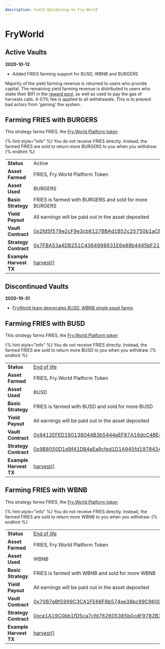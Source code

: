 ```yaml
---
description: Yield Optimizing on Fry.World
---
```


# FryWorld

## Active Vaults

**2020-10-12**

* Added FRIES farming support for BUSD, WBNB and BURGERS

Majority of the yield farming revenue is returned to users who provide capital. The remaining yield farming revenue is distributed to users who stake their BIFI in the [reward pool](https://gov.beefy.finance/stake), as well as used to pay the gas of harvests calls. A 0.1% fee is applied to all withdrawals. This is to prevent bad actors from 'gaming' the system.

## Farming FRIES with BURGERS

This strategy farms FRIES, the [Fry.World Platform token](https://fry.world/)

{% hint style="info" %}
You do not receive FRIES directly. Instead, the farmed FRIES are sold to return more BURGERS to you when you withdraw.
{% endhint %}

|  |  |
| :--- | :--- |
| **Status** | Active |
| **Asset Farmed** | FRIES, Fry.World Platform Token |
| **Asset Used** | BURGERS |
| **Basic Strategy** | FRIES is farmed with BURGERS and sold for more BURGERS |
| **Yield Payout** | All earnings will be paid out in the asset deposited |
| **Vault Contract** | [0x2fd5f579e2cF9e3cb8127BBAd1B52c25750b1aCE](https://bscscan.com/address/0x2fd5f579e2cf9e3cb8127bbad1b52c25750b1ace) |
| **Strategy Contract** | [0x7FBA53a4DB251C4364998631E6e88b4445bF21C0](https://bscscan.com/address/0x7fba53a4db251c4364998631e6e88b4445bf21c0) |
| **Example Harvest TX** | [harvest\(\)](https://bscscan.com/tx/0x247d66b5f72d2b851c21b42234966144d3d574d400c6c2c0faeb592f3f1ccc15) |

## Discontinued Vaults

**2020-10-31**

* [FryWorld team deprecates BUSD, WBNB single asset farms](https://twitter.com/fry_world/status/1322618414ac519603200)

## Farming FRIES with BUSD

This strategy farms FRIES, the [Fry.World Platform token](https://fry.world/)

{% hint style="info" %}
You do not receive FRIES directly. Instead, the farmed FRIES are sold to return more BUSD to you when you withdraw.
{% endhint %}

|  |  |
| :--- | :--- |
| **Status** | [End of life](https://twitter.com/fry_world/status/1322618414519603200) |
| **Asset Farmed** | FRIES, Fry.World Platform Token |
| **Asset Used** | BUSD |
| **Basic Strategy** | FRIES is farmed with BUSD and sold for more BUSD |
| **Yield Payout** | All earnings will be paid out in the asset deposited |
| **Vault Contract** | [0x9412EFED190138044B3b5444eEF87A16dcC4BE43](https://bscscan.com/address/0x9412efed190138044b3b5444eef87a16dcc4be43) |
| **Strategy Contract** | [0x9B8050D1d9f41DB4eEa9cfed1D1A945fd1978434](https://bscscan.com/address/0x9b8050d1d9f41db4eea9cfed1d1a945fd1978434) |
| **Example Harvest TX** | [harvest\(\)](https://bscscan.com/tx/0xfd459adfdffa64998e672cffafd4199acec115daa066795f5e227ea6b6c3b5ed) |

## Farming FRIES with WBNB

This strategy farms FRIES, the [Fry.World Platform token](https://fry.world/)

{% hint style="info" %}
You do not receive FRIES directly. Instead, the farmed FRIES are sold to return more WBNB to you when you withdraw.
{% endhint %}

|  |  |
| :--- | :--- |
| **Status** | [End of life](https://twitter.com/fry_world/status/1322618414519603200) |
| **Asset Farmed** | FRIES, Fry.World Platform Token |
| **Asset Used** | WBNB |
| **Basic Strategy** | FRIES is farmed with WBNB and sold for more WBNB |
| **Yield Payout** | All earnings will be paid out in the asset deposited |
| **Vault Contract** | [0x70B7eBf5999C3CA1FE66F6b574ee38bc99C960C1](https://bscscan.com/address/0x70b7ebf5999c3ca1fe66f6b574ee38bc99c960c1) |
| **Strategy Contract** | [0xce1A19C0bb1fD5ca7cfd762605385b0cdF9782B3](https://bscscan.com/address/0xce1a19c0bb1fd5ca7cfd762605385b0cdf9782b3) |
| **Example Harvest TX** | [harvest\(\)](https://bscscan.com/tx/0x1c3500e8a274640b974bb6a41ec7004ba333e20a5b76d00e842b1ac99c250fe4) |

